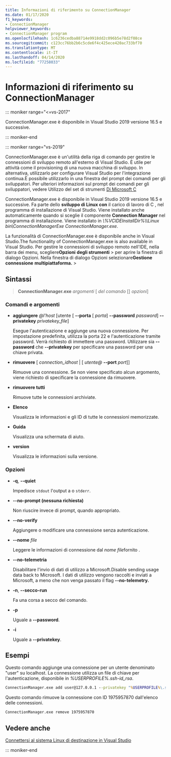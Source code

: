 ```yaml
---
title: Informazioni di riferimento su ConnectionManager
ms.date: 01/17/2020
f1_keywords:
- ConnectionManager
helpviewer_keywords:
- ConnectionManager program
ms.openlocfilehash: 1c6236cedba88714e9918dd2c096b5e78d2f08ce
ms.sourcegitcommit: c123cc76bb2b6c5cde6f4c425ece420ac733bf70
ms.translationtype: MT
ms.contentlocale: it-IT
ms.lasthandoff: 04/14/2020
ms.locfileid: "77258033"
---
```

# <a name="connectionmanager-reference"></a>Informazioni di riferimento su ConnectionManager

::: moniker range="<=vs-2017"

ConnectionManager.exe è disponibile in Visual Studio 2019 versione 16.5 e successive.

::: moniker-end

::: moniker range="vs-2019"

ConnectionManager.exe è un'utilità della riga di comando per gestire le connessioni di sviluppo remoto all'esterno di Visual Studio. È utile per attività come il provisioning di una nuova macchina di sviluppo. In alternativa, utilizzarlo per configurare Visual Studio per l'integrazione continua.È possibile utilizzarlo in una finestra del prompt dei comandi per gli sviluppatori. Per ulteriori informazioni sul prompt dei comandi per gli sviluppatori, vedere Utilizzo del set di strumenti [Di Microsoft C](../build/building-on-the-command-line.md)

ConnectionManager.exe è disponibile in Visual Studio 2019 versione 16.5 e successive. Fa parte dello **sviluppo di Linux con** il carico di lavoro di C , nel programma di installazione di Visual Studio. Viene installato anche automaticamente quando si sceglie il componente **Connection Manager** nel programma di installazione. Viene installato in *\\%VCIDEInstallDir%\\\\Linux bin\\ConnectionManagerExe ConnectionManager.exe*.

La funzionalità di ConnectionManager.exe è disponibile anche in Visual Studio.The functionality of ConnectionManager.exe is also available in Visual Studio. Per gestire le connessioni di sviluppo remoto nell'IDE, nella barra dei menu, scegliere**Opzioni** **degli strumenti** > per aprire la finestra di dialogo Opzioni. Nella finestra di dialogo Opzioni selezionare**Gestione connessione** **multipiattaforma.** > 

## <a name="syntax"></a>Sintassi

> **ConnectionManager.exe** *argomenti* \[ *del comando* \[] *opzioni*]

### <a name="commands-and-arguments"></a>Comandi e argomenti

- **aggiungere** *\@l'host* \[utente \[ **--porta** \[ *porta*] **--password** *password*] **--privatekey** *privatekey_file*]

  Esegue l'autenticazione e aggiunge una nuova connessione. Per impostazione predefinita, utilizza la porta 22 e l'autenticazione tramite password. Verrà richiesto di immettere una password. Utilizzare sia **--password** che **--privatekey** per specificare una password per una chiave privata.

- **rimuovere** \[ *connection_idhost* \| \[ *utente\@* **--port** *port*]]

  Rimuove una connessione. Se non viene specificato alcun argomento, viene richiesto di specificare la connessione da rimuovere.

- **rimuovere tutti**

  Rimuove tutte le connessioni archiviate.

- **Elenco**

  Visualizza le informazioni e gli ID di tutte le connessioni memorizzate.

- **Guida**

  Visualizza una schermata di aiuto.

- **version**

  Visualizza le informazioni sulla versione.

### <a name="options"></a>Opzioni

- **-q**, **--quiet**

  Impedisce `stdout` l'output a o `stderr`.

- **--no-prompt (nessuna richiesta)**

  Non riuscire invece di prompt, quando appropriato.

- **--no-verify**

  Aggiungere o modificare una connessione senza autenticazione.

- **--nome** *file*

  Leggere le informazioni di connessione dal *nome file*fornito .

- **--no-telemetria**

  Disabilitare l'invio di dati di utilizzo a Microsoft.Disable sending usage data back to Microsoft. I dati di utilizzo vengono raccolti e inviati a Microsoft, a meno che non venga passato il flag **--no-telemetry.**  

- **-n**, **--secco-run**

  Fa una corsa a secco del comando.

- **-p**

  Uguale a **--password**.

- **-i**

  Uguale a **--privatekey**.

## <a name="examples"></a>Esempi

Questo comando aggiunge una connessione per un utente denominato "user" su localhost. La connessione utilizza un file di chiave per l'autenticazione, disponibile in *%USERPROFILE%\.ssh-id_rsa*.

```cmd
ConnectionManager.exe add user@127.0.0.1 --privatekey "%USERPROFILE%\.ssh\id_rsa"
```

Questo comando rimuove la connessione con ID 1975957870 dall'elenco delle connessioni.

```cmd
ConnectionManager.exe remove 1975957870
```

## <a name="see-also"></a>Vedere anche

[Connettersi al sistema Linux di destinazione in Visual Studio](connect-to-your-remote-linux-computer.md)

::: moniker-end
